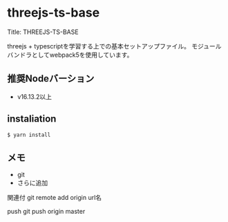 # threejs-ts-base
Title: THREEJS-TS-BASE

threejs + typescriptを学習する上での基本セットアップファイル。
モジュールバンドラとしてwebpack5を使用しています。

## 推奨Nodeバーション
- v16.13.2以上

## instaliation
```
$ yarn install
```

## メモ
- git
- さらに追加


関連付
git remote add origin url名

push
git push origin master
